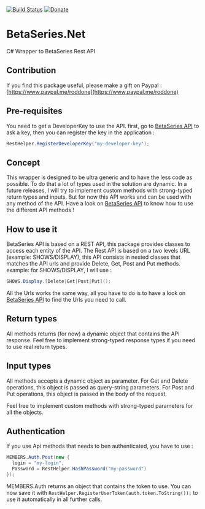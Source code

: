 [![Build Status](https://travis-ci.org/roddone/BetaSeries.Net.svg?branch=master)](https://travis-ci.org/roddone/BetaSeries.Net)
[![Donate](https://img.shields.io/badge/%24-donate-ff00ff.svg)](https://www.paypal.me/roddone)

# BetaSeries.Net
C# Wrapper to BetaSeries Rest API

## Contribution
If you find this package useful, please make a gift on Paypal : [https://www.paypal.me/roddone](https://www.paypal.me/roddone)

## Pre-requisites
You need to get a DeveloperKey to use the API. first, go to [BetaSeries API](https://www.betaseries.com/api) to ask a key, then you can register the key in the application : 
```csharp 
RestHelper.RegisterDeveloperKey("my-developer-key");
```

## Concept
This wrapper is designed to be ultra generic and to have the less code as possible. To do that a lot of types used in the solution are dynamic.
In a future releases, I will try to implement custom methods with strong-typed return types and inputs. But for now this API works and can be used with any method of the API.
Have a look on [BetaSeries API](https://www.betaseries.com/api) to know how to use the different API methods !

## How to use it
BetaSeries API is based on a REST API, this package provides classes to access each entity of the API.
The Rest API is based on a two levels URL (example: SHOWS/DISPLAY), this API consists in nested classes that matches the API urls and provide Delete, Get, Post and Put methods.
example: for SHOWS/DISPLAY, I will use :
```csharp 
SHOWS.Display.[Delete|Get|Post|Put]();
```

All the Urls works the same way, all you have to do is to have a look on [BetaSeries API](https://www.betaseries.com/api) to find the Urls you need to call.

## Return types
All methods returns (for now) a dynamic object that contains the API response. Feel free to implement strong-typed response types if you need to use real return types.

## Input types
All methods accepts a dynamic object as parameter. 
For Get and Delete operations, this object is passed as query-string parameters.
For Post and Put operations, this object is passed in the body of the request.

Feel free to implement custom methods with strong-typed parameters for all the objects.

## Authentication
If you use Api methods that needs to ben authenticated, you have to use :
```csharp
MEMBERS.Auth.Post(new {
  login = "my-login", 
  Password = RestHelper.HashPassword("my-password")
});
```

MEMBERS.Auth returns an object that contains the token to use. You can now save it with `RestHelper.RegisterUserToken(auth.token.ToString());` to use it automatically in all further calls.
